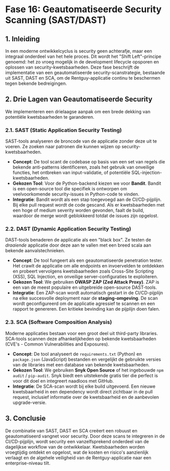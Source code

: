 # Fase 16: Geautomatiseerde Security Scanning (SAST/DAST)

## 1. Inleiding

In een moderne ontwikkelcyclus is security geen achterafje, maar een integraal onderdeel van het hele proces. Dit wordt het "Shift Left"-principe genoemd: het zo vroeg mogelijk in de development lifecycle opsporen en oplossen van security-kwetsbaarheden. Deze fase beschrijft de implementatie van een geautomatiseerde security-scanstrategie, bestaande uit SAST, DAST en SCA, om de Rentguy-applicatie continu te beschermen tegen bekende bedreigingen.

## 2. Drie Lagen van Geautomatiseerde Security

We implementeren een drielaagse aanpak om een brede dekking van potentiële kwetsbaarheden te garanderen.

### 2.1. SAST (Static Application Security Testing)

SAST-tools analyseren de broncode van de applicatie zonder deze uit te voeren. Ze zoeken naar patronen die kunnen wijzen op security-kwetsbaarheden.

-   **Concept**: De tool scant de codebase op basis van een set van regels die bekende anti-patterns identificeren, zoals het gebruik van onveilige functies, het ontbreken van input-validatie, of potentiële SQL-injection-kwetsbaarheden.
-   **Gekozen Tool**: Voor de Python-backend kiezen we voor **Bandit**. Bandit is een open-source tool die specifiek is ontworpen om veelvoorkomende security-issues in Python-code te vinden.
-   **Integratie**: Bandit wordt als een stap toegevoegd aan de CI/CD-pijplijn. Bij elke pull request wordt de code gescand. Als er kwetsbaarheden met een hoge of medium severity worden gevonden, faalt de build, waardoor de merge wordt geblokkeerd totdat de issues zijn opgelost.

### 2.2. DAST (Dynamic Application Security Testing)

DAST-tools benaderen de applicatie als een "black box". Ze testen de *draaiende* applicatie door deze aan te vallen met een breed scala aan bekende aanvalstechnieken.

-   **Concept**: De tool fungeert als een geautomatiseerde penetration tester. Het crawlt de applicatie om alle endpoints en invoervelden te ontdekken en probeert vervolgens kwetsbaarheden zoals Cross-Site Scripting (XSS), SQL Injection, en onveilige server-configuraties te exploiteren.
-   **Gekozen Tool**: We gebruiken **OWASP ZAP (Zed Attack Proxy)**. ZAP is een van de meest populaire en uitgebreide open-source DAST-tools.
-   **Integratie**: Een ZAP-scan wordt automatisch gestart in de CI/CD-pijplijn na elke succesvolle deployment naar de **staging-omgeving**. De scan wordt geconfigureerd om de applicatie agressief te scannen en een rapport te genereren. Een kritieke bevinding kan de pijplijn doen falen.

### 2.3. SCA (Software Composition Analysis)

Moderne applicaties bestaan voor een groot deel uit third-party libraries. SCA-tools scannen deze afhankelijkheden op bekende kwetsbaarheden (CVE's - Common Vulnerabilities and Exposures).

-   **Concept**: De tool analyseert de `requirements.txt` (Python) en `package.json` (JavaScript) bestanden en vergelijkt de gebruikte versies van de libraries met een database van bekende kwetsbaarheden.
-   **Gekozen Tool**: We gebruiken **Snyk Open Source** of het ingebouwde `npm audit` / `pip-audit`. Snyk biedt een uitstekende gratis tier die perfect is voor dit doel en integreert naadloos met GitHub.
-   **Integratie**: De SCA-scan wordt bij elke build uitgevoerd. Een nieuwe kwetsbaarheid in een dependency wordt direct zichtbaar in de pull request, inclusief informatie over de kwetsbaarheid en de aanbevolen upgrade-versie.

## 3. Conclusie

De combinatie van SAST, DAST en SCA creëert een robuust en geautomatiseerd vangnet voor security. Door deze scans te integreren in de CI/CD-pijplijn, wordt security een vanzelfsprekend onderdeel van de dagelijkse workflow van de ontwikkelaar. Kwetsbaarheden worden vroegtijdig ontdekt en opgelost, wat de kosten en risico's aanzienlijk verlaagt en de algehele veiligheid van de Rentguy-applicatie naar een enterprise-niveau tilt.
